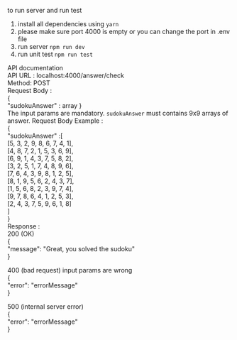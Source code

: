 to run server and run test
1. install all dependencies using `yarn`
2. please make sure port 4000 is empty or you can change the port in .env file
3. run server `npm run dev`
4. run unit test `npm run test`

API documentation\
API URL : localhost:4000/answer/check\
Method: POST\
Request Body :\
{\
	"sudokuAnswer" : array
}\
The input params are mandatory. `sudokuAnswer` must contains 9x9 arrays of answer.
Request Body Example :\
{\
	"sudokuAnswer" :[\
    [5, 3, 2, 9, 8, 6, 7, 4, 1],\
    [4, 8, 7, 2, 1, 5, 3, 6, 9],\
    [6, 9, 1, 4, 3, 7, 5, 8, 2],\
    [3, 2, 5, 1, 7, 4, 8, 9, 6],\
    [7, 6, 4, 3, 9, 8, 1, 2, 5],\
    [8, 1, 9, 5, 6, 2, 4, 3, 7],\
    [1, 5, 6, 8, 2, 3, 9, 7, 4],\
    [9, 7, 8, 6, 4, 1, 2, 5, 3],\
    [2, 4, 3, 7, 5, 9, 6, 1, 8]\
    ]\
}\
Response : \
200 (OK) \
{\
    "message": "Great, you solved the sudoku"\
}

400 (bad request) input params are wrong\
{\
    "error": "errorMessage"\
}

500 (internal server error)\
{\
    "error": "errorMessage"\
}
